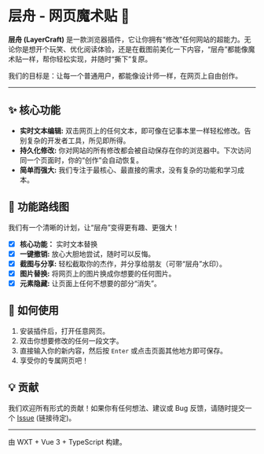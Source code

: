 # 层舟 - 网页魔术贴 🎨

**层舟 (LayerCraft)** 是一款浏览器插件，它让你拥有“修改”任何网站的超能力。无论你是想开个玩笑、优化阅读体验，还是在截图前美化一下内容，“层舟”都能像魔术贴一样，帮你轻松实现，并随时“撕下”复原。

我们的目标是：让每一个普通用户，都能像设计师一样，在网页上自由创作。

---

## ✨ 核心功能

- **实时文本编辑:** 双击网页上的任何文本，即可像在记事本里一样轻松修改。告别复杂的开发者工具，所见即所得。
- **持久化修改:** 你对网站的所有修改都会被自动保存在你的浏览器中。下次访问同一个页面时，你的“创作”会自动恢复。
- **简单而强大:** 我们专注于最核心、最直接的需求，没有复杂的功能和学习成本。

## 🚀 功能路线图

我们有一个清晰的计划，让“层舟”变得更有趣、更强大！

- [x] **核心功能：** 实时文本替换
- [x] **一键撤销:** 放心大胆地尝试，随时可以反悔。
- [x] **截图与分享:** 轻松截取你的杰作，并分享给朋友（可带“层舟”水印）。
- [x] **图片替换:** 将网页上的图片换成你想要的任何图片。
- [x] **元素隐藏:** 让页面上任何不想要的部分“消失”。

## 🔧 如何使用

1.  安装插件后，打开任意网页。
2.  双击你想要修改的任何一段文字。
3.  直接输入你的新内容，然后按 `Enter` 或点击页面其他地方即可保存。
4.  享受你的专属网页吧！

## 💡 贡献

我们欢迎所有形式的贡献！如果你有任何想法、建议或 Bug 反馈，请随时提交一个 [Issue](https.github.com/your-repo/layer-craft/issues) (链接待定)。

---

由 WXT + Vue 3 + TypeScript 构建。
